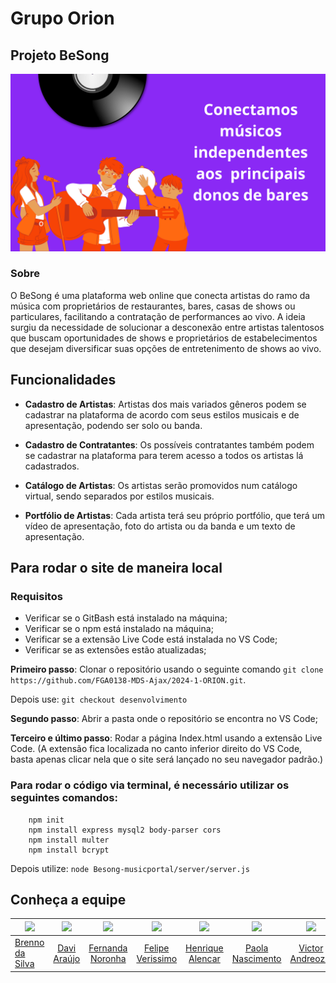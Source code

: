 # Grupo Orion
## Projeto BeSong
![https:github.com/Besong-musicportal/public/img/tela-inicial.png](https://github.com/FGA0138-MDS-Ajax/2024-1-ORION/blob/desenvolvimento/Besong-musicportal/public/img/tela-inicial.png)
### Sobre

O BeSong é uma plataforma web online que conecta artistas do ramo da música com proprietários de restaurantes, bares, casas de shows ou particulares, facilitando a contratação de performances ao vivo. A ideia surgiu da necessidade de solucionar a desconexão entre artistas talentosos que buscam oportunidades de shows e proprietários de estabelecimentos que desejam diversificar suas opções de entretenimento de shows ao vivo.

## Funcionalidades
- **Cadastro de Artistas**:
  Artistas dos mais variados gêneros podem se cadastrar na plataforma de acordo com seus estilos musicais e de apresentação, podendo ser solo ou banda.

- **Cadastro de Contratantes**:
  Os possíveis contratantes também podem se cadastrar na plataforma para terem acesso a todos os artistas lá cadastrados.

- **Catálogo de Artistas**:
  Os artistas serão promovidos num catálogo virtual, sendo separados por estilos musicais.

- **Portfólio de Artistas**:
  Cada artista terá seu próprio portfólio, que terá um vídeo de apresentação, foto do artista ou da banda e um texto de apresentação.

## Para rodar o site de maneira local
### Requisitos

- Verificar se o GitBash está instalado na máquina;
- Verificar se o npm está instalado na máquina;
- Verificar se a extensão Live Code está instalada no VS Code;
- Verificar se as extensões estão atualizadas;
  
**Primeiro passo**: Clonar o repositório usando o seguinte comando ` git clone https://github.com/FGA0138-MDS-Ajax/2024-1-ORION.git `.

Depois use: `git checkout desenvolvimento`

**Segundo passo**: Abrir a pasta onde o repositório se encontra no VS Code;

**Terceiro e último passo**: Rodar a página Index.html usando a extensão Live Code. (A extensão fica localizada no canto inferior direito do VS Code, basta apenas clicar nela que o site será lançado no seu navegador padrão.)

### Para rodar o código via terminal, é necessário utilizar os seguintes comandos:
```
    npm init
    npm install express mysql2 body-parser cors
    npm install multer 
    npm install bcrypt
```
Depois utilize: `node Besong-musicportal/server/server.js`

## Conheça a equipe

| <a href="https://github.com/Brenno-Silva01"><img src="https://github.com/Brenno-Silva01.png" width="150"></img></a> | <a href="https://github.com/dcasseb"><img src="https://github.com/dcasseb.png" width="150"></img></a> | <a href="https://github.com/fernoronhacoelho"><img src="https://github.com/fernoronhacoelho.png" width="150"></img></a> | <a href="https://github.com/verissimoo"><img src="https://github.com/verissimoo.png" width="150"></img></a> | <a href="https://github.com/henryqma"><img src="https://github.com/henryqma.png" width="150"></img></a> |<a href="https://github.com/paolaalim"><img src="https://github.com/paolaalim.png" width="150"></img></a> | <a href="https://github.com/andreozzi"><img src="https://github.com/andreozzi.png" width="150"></img></a>| <a href="https://github.com/yuri221022210"><img src="https://github.com/yuri221022210.png" width="150"></img></a> |
|----------|:------:|:------:|:------:|:------:|:------:|:------:|:------:|
|[Brenno da Silva](https://github.com/Brenno-Silva01)|  [Davi Araújo](https://github.com/dcasseb) | [Fernanda Noronha](https://github.com/fernoronhacoelho) | [Felipe Verissimo](https://github.com/verissimoo) | [Henrique Alencar](https://github.com/henryqma) |[Paola Nascimento](https://github.com/paolaalim) |[Victor Andreozzi](https://github.com/andreozzi) | [Yuri Otor](https://github.com/yuri221022210) |





